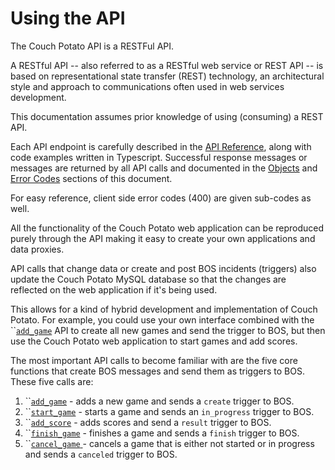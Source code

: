 # Using the API

The Couch Potato API is a RESTFul API.

A RESTful API -- also referred to as a RESTful web service or REST API -- is based on representational state transfer \(REST\) technology, an architectural style and approach to communications often used in web services development.

This documentation assumes prior knowledge of using \(consuming\) a REST API.

Each API endpoint is carefully described in the [API Reference](api-reference/), along with code examples written in Typescript. Successful response messages or messages are returned by all API calls and documented in the [Objects](api-reference/objects-1.md) and [Error Codes](api-reference/error-codes.md) sections of this document.

For easy reference, client side error codes \(400\) are given sub-codes as well.

All the functionality of the Couch Potato web application can be reproduced purely through the API making it easy to create your own applications and data proxies.

API calls that change data or create and post BOS incidents \(triggers\) also update the Couch Potato MySQL database so that the changes are reflected on the web application if it's being used.

This allows for a kind of hybrid development and implementation of Couch Potato. For example, you could use your own interface combined with the ``[`add_game`](api-reference/#add_game) API to create all new games and send the trigger to BOS, but then use the Couch Potato web application to start games and add scores.

The most important API calls to become familiar with are the five core functions that create BOS messages and send them as triggers to BOS. These five calls are:

1. \`\`[`add_game`](api-reference/#add_game) - adds a new game and sends a `create` trigger to BOS.
2. \`\`[`start_game`](api-reference/#start_game) - starts a game and sends an `in_progress` trigger to BOS.
3. \`\`[`add_score`](api-reference/#add_score) - adds scores and send a `result` trigger to BOS.
4. \`\`[`finish_game`](api-reference/#finish_game) - finishes a game and sends a `finish` trigger to BOS.
5. \`\`[`cancel_game` ](api-reference/#cancel_game)- cancels a game that is either not started or in progress and sends a `canceled` trigger to BOS.

